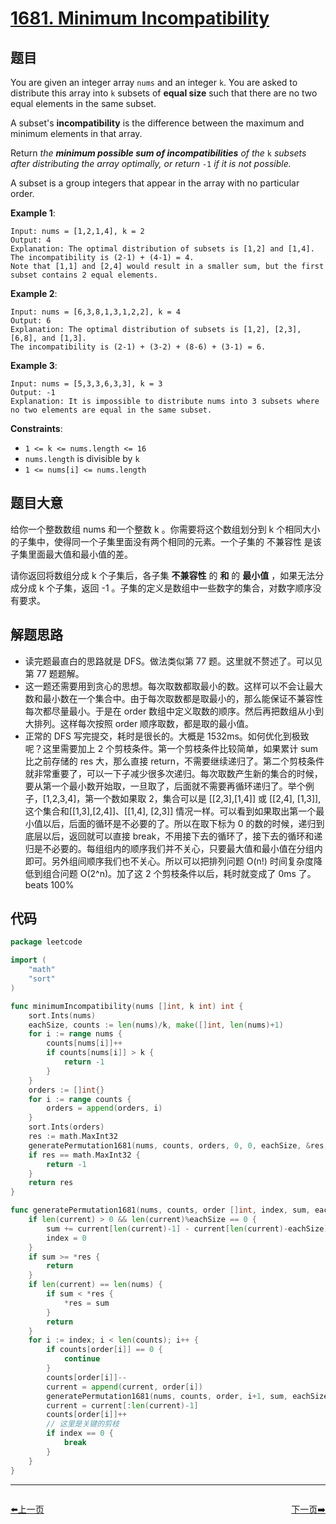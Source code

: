 # [1681. Minimum Incompatibility](https://leetcode.com/problems/minimum-incompatibility/)


## 题目

You are given an integer array `nums` and an integer `k`. You are asked to distribute this array into `k` subsets of **equal size** such that there are no two equal elements in the same subset.

A subset's **incompatibility** is the difference between the maximum and minimum elements in that array.

Return *the **minimum possible sum of incompatibilities** of the* `k` *subsets after distributing the array optimally, or return* `-1` *if it is not possible.*

A subset is a group integers that appear in the array with no particular order.

**Example 1**:

```
Input: nums = [1,2,1,4], k = 2
Output: 4
Explanation: The optimal distribution of subsets is [1,2] and [1,4].
The incompatibility is (2-1) + (4-1) = 4.
Note that [1,1] and [2,4] would result in a smaller sum, but the first subset contains 2 equal elements.
```

**Example 2**:

```
Input: nums = [6,3,8,1,3,1,2,2], k = 4
Output: 6
Explanation: The optimal distribution of subsets is [1,2], [2,3], [6,8], and [1,3].
The incompatibility is (2-1) + (3-2) + (8-6) + (3-1) = 6.

```

**Example 3**:

```
Input: nums = [5,3,3,6,3,3], k = 3
Output: -1
Explanation: It is impossible to distribute nums into 3 subsets where no two elements are equal in the same subset.

```

**Constraints**:

- `1 <= k <= nums.length <= 16`
- `nums.length` is divisible by `k`
- `1 <= nums[i] <= nums.length`

## 题目大意

给你一个整数数组 nums 和一个整数 k 。你需要将这个数组划分到 k 个相同大小的子集中，使得同一个子集里面没有两个相同的元素。一个子集的 不兼容性 是该子集里面最大值和最小值的差。

请你返回将数组分成 k 个子集后，各子集 **不兼容性** 的 **和** 的 **最小值** ，如果无法分成分成 k 个子集，返回 -1 。子集的定义是数组中一些数字的集合，对数字顺序没有要求。

## 解题思路

- 读完题最直白的思路就是 DFS。做法类似第 77 题。这里就不赘述了。可以见第 77 题题解。
- 这一题还需要用到贪心的思想。每次取数都取最小的数。这样可以不会让最大数和最小数在一个集合中。由于每次取数都是取最小的，那么能保证不兼容性每次都尽量最小。于是在 order 数组中定义取数的顺序。然后再把数组从小到大排列。这样每次按照 order 顺序取数，都是取的最小值。
- 正常的 DFS 写完提交，耗时是很长的。大概是 1532ms。如何优化到极致呢？这里需要加上 2 个剪枝条件。第一个剪枝条件比较简单，如果累计 sum 比之前存储的 res 大，那么直接 return，不需要继续递归了。第二个剪枝条件就非常重要了，可以一下子减少很多次递归。每次取数产生新的集合的时候，要从第一个最小数开始取，一旦取了，后面就不需要再循环递归了。举个例子，[1,2,3,4]，第一个数如果取 2，集合可以是 [[2,3],[1,4]] 或 [[2,4], [1,3]], 这个集合和[[1,3],[2,4]]、[[1,4], [2,3]] 情况一样。可以看到如果取出第一个最小值以后，后面的循环是不必要的了。所以在取下标为 0 的数的时候，递归到底层以后，返回就可以直接 break，不用接下去的循环了，接下去的循环和递归是不必要的。每组组内的顺序我们并不关心，只要最大值和最小值在分组内即可。另外组间顺序我们也不关心。所以可以把排列问题 O(n!) 时间复杂度降低到组合问题 O(2^n)。加了这 2 个剪枝条件以后，耗时就变成了 0ms 了。beats 100%

## 代码

```go
package leetcode

import (
	"math"
	"sort"
)

func minimumIncompatibility(nums []int, k int) int {
	sort.Ints(nums)
	eachSize, counts := len(nums)/k, make([]int, len(nums)+1)
	for i := range nums {
		counts[nums[i]]++
		if counts[nums[i]] > k {
			return -1
		}
	}
	orders := []int{}
	for i := range counts {
		orders = append(orders, i)
	}
	sort.Ints(orders)
	res := math.MaxInt32
	generatePermutation1681(nums, counts, orders, 0, 0, eachSize, &res, []int{})
	if res == math.MaxInt32 {
		return -1
	}
	return res
}

func generatePermutation1681(nums, counts, order []int, index, sum, eachSize int, res *int, current []int) {
	if len(current) > 0 && len(current)%eachSize == 0 {
		sum += current[len(current)-1] - current[len(current)-eachSize]
		index = 0
	}
	if sum >= *res {
		return
	}
	if len(current) == len(nums) {
		if sum < *res {
			*res = sum
		}
		return
	}
	for i := index; i < len(counts); i++ {
		if counts[order[i]] == 0 {
			continue
		}
		counts[order[i]]--
		current = append(current, order[i])
		generatePermutation1681(nums, counts, order, i+1, sum, eachSize, res, current)
		current = current[:len(current)-1]
		counts[order[i]]++
		// 这里是关键的剪枝
		if index == 0 {
			break
		}
	}
}
```


----------------------------------------------
<div style="display: flex;justify-content: space-between;align-items: center;">
<p><a href="https://books.halfrost.com/leetcode/ChapterFour/1600~1699/1680.Concatenation-of-Consecutive-Binary-Numbers/">⬅️上一页</a></p>
<p><a href="https://books.halfrost.com/leetcode/ChapterFour/1600~1699/1684.Count-the-Number-of-Consistent-Strings/">下一页➡️</a></p>
</div>
